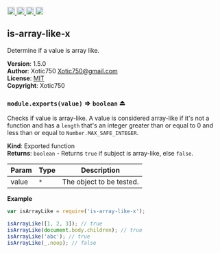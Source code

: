 <a href="https://travis-ci.org/Xotic750/is-array-like-x"
   title="Travis status">
<img
   src="https://travis-ci.org/Xotic750/is-array-like-x.svg?branch=master"
   alt="Travis status" height="18"/>
</a>
<a href="https://david-dm.org/Xotic750/is-array-like-x"
   title="Dependency status">
<img src="https://david-dm.org/Xotic750/is-array-like-x.svg"
   alt="Dependency status" height="18"/>
</a>
<a href="https://david-dm.org/Xotic750/is-array-like-x#info=devDependencies"
   title="devDependency status">
<img src="https://david-dm.org/Xotic750/is-array-like-x/dev-status.svg"
   alt="devDependency status" height="18"/>
</a>
<a href="https://badge.fury.io/js/is-array-like-x" title="npm version">
<img src="https://badge.fury.io/js/is-array-like-x.svg"
   alt="npm version" height="18"/>
</a>
<a name="module_is-array-like-x"></a>

## is-array-like-x
Determine if a value is array like.

**Version**: 1.5.0  
**Author**: Xotic750 <Xotic750@gmail.com>  
**License**: [MIT](&lt;https://opensource.org/licenses/MIT&gt;)  
**Copyright**: Xotic750  
<a name="exp_module_is-array-like-x--module.exports"></a>

### `module.exports(value)` ⇒ <code>boolean</code> ⏏
Checks if value is array-like. A value is considered array-like if it's
not a function and has a `length` that's an integer greater than or
equal to 0 and less than or equal to `Number.MAX_SAFE_INTEGER`.

**Kind**: Exported function  
**Returns**: <code>boolean</code> - Returns `true` if subject is array-like, else `false`.  

| Param | Type | Description |
| --- | --- | --- |
| value | <code>\*</code> | The object to be tested. |

**Example**  
```js
var isArrayLike = require('is-array-like-x');

isArrayLike([1, 2, 3]); // true
isArrayLike(document.body.children); // true
isArrayLike('abc'); // true
isArrayLike(_.noop); // false
```
